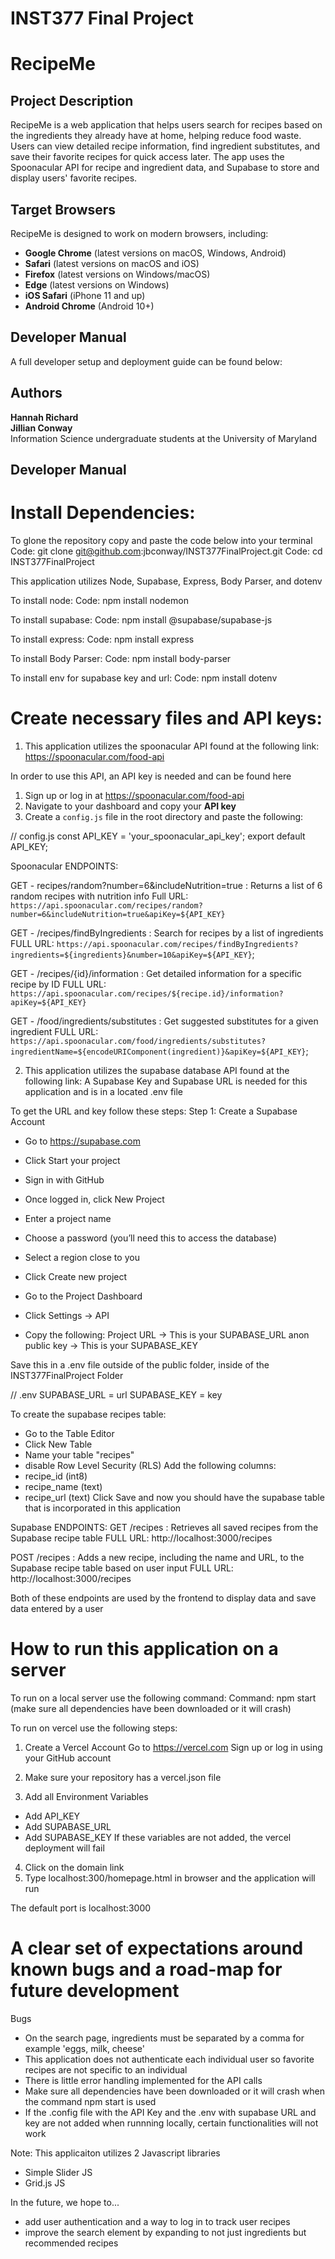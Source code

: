 # INST377 Final Project

# RecipeMe

## Project Description  
RecipeMe is a web application that helps users search for recipes based on the ingredients they already have at home, helping reduce food waste. Users can view detailed recipe information, find ingredient substitutes, and save their favorite recipes for quick access later. The app uses the Spoonacular API for recipe and ingredient data, and Supabase to store and display users' favorite recipes.

## Target Browsers  
RecipeMe is designed to work on modern browsers, including:

- **Google Chrome** (latest versions on macOS, Windows, Android)  
- **Safari** (latest versions on macOS and iOS)  
- **Firefox** (latest versions on Windows/macOS)  
- **Edge** (latest versions on Windows)  
- **iOS Safari** (iPhone 11 and up)  
- **Android Chrome** (Android 10+)

## Developer Manual  
A full developer setup and deployment guide can be found below:  

## Authors  
**Hannah Richard**  
**Jillian Conway**  
Information Science undergraduate students at the University of Maryland


## Developer Manual
 
# Install Dependencies:
To glone the repository copy and paste the code below into your terminal
Code: git clone git@github.com:jbconway/INST377FinalProject.git
Code: cd INST377FinalProject

This application utilizes Node, Supabase, Express, Body Parser, and dotenv

To install node:
Code: npm install nodemon

To install supabase:
Code: npm install @supabase/supabase-js

To install express:
Code: npm install express

To install Body Parser:
Code: npm install body-parser

To install env for supabase key and url:
Code: npm install dotenv


# Create necessary files and API keys:
1. This application utilizes the spoonacular API found at the following link:
https://spoonacular.com/food-api

In order to use this API, an API key is needed and can be found here
1. Sign up or log in at https://spoonacular.com/food-api
2. Navigate to your dashboard and copy your **API key**
3. Create a `config.js` file in the root directory and paste the following:

// config.js
const API_KEY = 'your_spoonacular_api_key';
export default API_KEY;

Spoonacular ENDPOINTS:

GET - recipes/random?number=6&includeNutrition=true : Returns a list of 6 random recipes with nutrition info
Full URL:
`https://api.spoonacular.com/recipes/random?number=6&includeNutrition=true&apiKey=${API_KEY}`

GET - /recipes/findByIngredients : Search for recipes by a list of ingredients
FULL URL:
`https://api.spoonacular.com/recipes/findByIngredients?ingredients=${ingredients}&number=10&apiKey=${API_KEY}`;

GET - /recipes/{id}/information : Get detailed information for a specific recipe by ID
FULL URL:
`https://api.spoonacular.com/recipes/${recipe.id}/information?apiKey=${API_KEY}`

GET - /food/ingredients/substitutes : Get suggested substitutes for a given ingredient
FULL URL:
`https://api.spoonacular.com/food/ingredients/substitutes?ingredientName=${encodeURIComponent(ingredient)}&apiKey=${API_KEY}`;

2. This application utilizes the supabase database API found at the following link:
A Supabase Key and Supabase URL is needed for this application and is in a located .env file

To get the URL and key follow these steps:
Step 1: Create a Supabase Account
- Go to https://supabase.com
- Click Start your project
- Sign in with GitHub
- Once logged in, click New Project

- Enter a project name
- Choose a password (you’ll need this to access the database)
- Select a region close to you
- Click Create new project

- Go to the Project Dashboard
- Click Settings → API
- Copy the following:
Project URL → This is your SUPABASE_URL
anon public key → This is your SUPABASE_KEY

Save this in a .env file outside of the public folder, inside of the INST377FinalProject Folder

// .env
SUPABASE_URL = url
SUPABASE_KEY = key

To create the supabase recipes table:
- Go to the Table Editor
- Click New Table
- Name your table "recipes"
- disable Row Level Security (RLS)
Add the following columns:
- recipe_id (int8)
- recipe_name (text)
- recipe_url (text)
Click Save and now you should have the supabase table that is incorporated in this application

Supabase ENDPOINTS:
GET /recipes : Retrieves all saved recipes from the Supabase recipe table
FULL URL:
http://localhost:3000/recipes

POST /recipes : Adds a new recipe, including the name and URL, to the Supabase recipe table based on user input
FULL URL:
http://localhost:3000/recipes

Both of these endpoints are used by the frontend to display data and save data entered by a user

# How to run this application on a server
To run on a local server use the following command:
Command: 
npm start
(make sure all dependencies have been downloaded or it will crash)

To run on vercel use the following steps:
1. Create a Vercel Account
Go to https://vercel.com
Sign up or log in using your GitHub account

2. Make sure your repository has a vercel.json file 

3. Add all Environment Variables 
- Add API_KEY
- Add SUPABASE_URL
- Add SUPABASE_KEY
If these variables are not added, the vercel deployment will fail

4. Click on the domain link
5. Type localhost:300/homepage.html in browser and the application will run

The default port is localhost:3000


# A clear set of expectations around known bugs and a road-map for future development
Bugs
- On the search page, ingredients must be separated by a comma for example 'eggs, milk, cheese'
- This application does not authenticate each individual user so favorite recipes are not specific to an individual
- There is little error handling implemented for the API calls
- Make sure all dependencies have been downloaded or it will crash when the command npm start is used
- If the .config file with the API Key and the .env with supabase URL and key are not added when runnning locally, certain functionalities will not work

Note: This applicaiton utilizes 2 Javascript libraries 
- Simple Slider JS
- Grid.js JS


In the future, we hope to...
- add user authentication and a way to log in to track user recipes
- improve the search element by expanding to not just ingredients but recommended recipes




